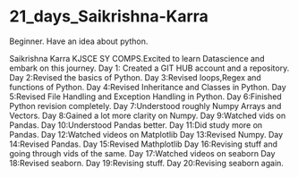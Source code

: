 # 21_days_Saikrishna-Karra
Beginner. Have an idea about python.

Saikrishna Karra KJSCE SY COMPS.Excited to learn Datascience and embark on this journey.
Day 1: Created a GIT HUB account and a repository.
Day 2:Revised the basics of Python.
Day 3:Revised loops,Regex and functions of Python.
Day 4:Revised Inheritance and Classes in Python.
Day 5:Revised File Handling and Exception Handling in Python.
Day 6:Finished Python revision completely.
Day 7:Understood roughly Numpy Arrays and Vectors.
Day 8:Gained a lot more clarity on Numpy.
Day 9:Watched vids on Pandas.
Day 10:Understood Pandas better.
Day 11:Did study more on Pandas.
Day 12:Watched videos on Matplotlib
Day 13:Revised Numpy.
Day 14:Revised Pandas.
Day 15:Revised Mathplotlib
Day 16:Revising stuff and going through vids of the same.
Day 17:Watched videos on seaborn
Day 18:Revised seaborn.
Day 19:Revising stuff.
Day 20:Revising seaborn again.
